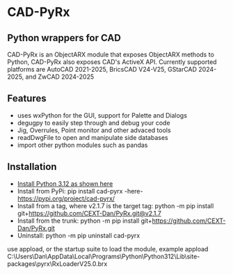 # CAD-PyRx
## Python wrappers for CAD
CAD-PyRx is an ObjectARX module that exposes ObjectARX methods to Python, CAD-PyRx also exposes CAD's ActiveX API.
Currently supported platforms are AutoCAD 2021-2025, BricsCAD V24-V25, GStarCAD 2024-2025, and ZwCAD 2024-2025

## Features
- uses wxPython for the GUI, support for Palette and Dialogs
- degugpy to easily step through and debug your code
- Jig, Overrules, Point monitor and other advaced tools
- readDwgFile to open and manipulate side databases
- import other python modules such as pandas

## Installation

- [Install Python 3.12 as shown here](https://github.com/CEXT-Dan/PyRx/blob/main/READMEINSTALL.md)
- Install from PyPi:
  pip install cad-pyrx   -here- https://pypi.org/project/cad-pyrx/
- Install from a tag, where v2.1.7 is the target tag:
  python -m pip install git+https://github.com/CEXT-Dan/PyRx.git@v2.1.7
- Install from the trunk:
  python -m pip install git+https://github.com/CEXT-Dan/PyRx.git
- Uninstall:
  python -m pip uninstall cad-pyrx

use appload, or the startup suite to load the module, example
appload C:\Users\Dan\AppData\Local\Programs\Python\Python312\Lib\site-packages\pyrx\RxLoaderV25.0.brx